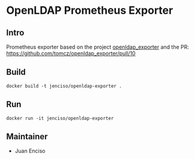 # OpenLDAP Prometheus Exporter

## Intro

Prometheus exporter based on the project [openldap_exporter](https://github.com/tomcz/openldap_exporter) and the PR: https://github.com/tomcz/openldap_exporter/pull/10


## Build

```shell
docker build -t jenciso/openldap-exporter .
```

## Run 

```shell
docker run -it jenciso/openldap-exporter
```

## Maintainer

- Juan Enciso
